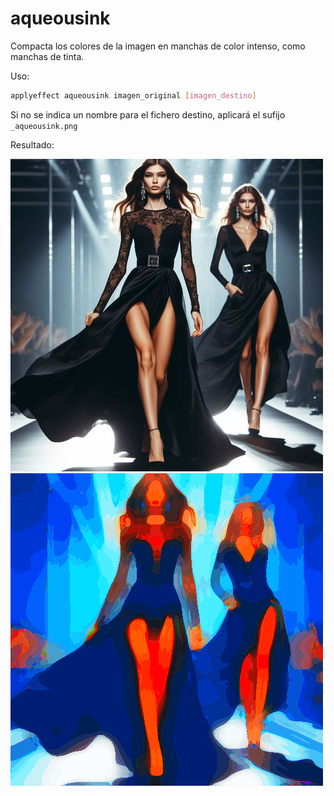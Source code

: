 # aqueousink

Compacta los colores de la imagen en manchas de color intenso, como manchas de tinta.

Uso:

``` sh
applyeffect aqueousink imagen_original [imagen_destino]
```

Si no se indica un nombre para el fichero destino, aplicará el sufijo `_aqueousink.png`

Resultado:

![imagen original](../../images/image.jpg)
![aqueousink](../../images/image_aqueousink.png)
